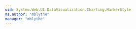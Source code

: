 ```yaml
---
uid: System.Web.UI.DataVisualization.Charting.MarkerStyle
ms.author: "mblythe"
manager: "mblythe"
---
```

